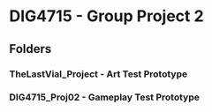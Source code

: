 # DIG4715 - Group Project 2
## Folders
### TheLastVial_Project - Art Test Prototype
### DIG4715_Proj02 - Gameplay Test Prototype
